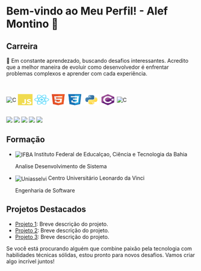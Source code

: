 # Bem-vindo ao Meu Perfil! - Alef Montino 👋

## Carreira
🌱 Em constante aprendezado, buscando desafios interessantes. Acredito que a melhor maneira de evoluir como desenvolvedor é enfrentar problemas complexos e aprender com cada experiência.
##
<div style="display: inline_block"><br>
  <img align="center" alt="C" height="30" width="40" src="https://cdn.jsdelivr.net/gh/devicons/devicon@latest/icons/java/java-original.svg" >
  <img align="center" alt="Js" height="30" width="40" src="https://raw.githubusercontent.com/devicons/devicon/master/icons/javascript/javascript-plain.svg">
  <img align="center" alt="React" height="30" width="40" src="https://raw.githubusercontent.com/devicons/devicon/master/icons/react/react-original.svg">
  <img align="center" alt="HTML" height="30" width="40" src="https://raw.githubusercontent.com/devicons/devicon/master/icons/html5/html5-original.svg">
  <img align="center" alt="CSS" height="30" width="40" src="https://raw.githubusercontent.com/devicons/devicon/master/icons/css3/css3-original.svg">
  <img align="center" alt="Python" height="30" width="40" src="https://raw.githubusercontent.com/devicons/devicon/master/icons/python/python-original.svg">
  <img align="center" alt="Csharp" height="30" width="40" src="https://raw.githubusercontent.com/devicons/devicon/master/icons/csharp/csharp-original.svg">
  <img align="center" alt="C" height="30" width="40" src="https://cdn.jsdelivr.net/gh/devicons/devicon@latest/icons/c/c-original.svg">
          
</div>
  
  ##
 
<div> 
  <a href="https://www.linkedin.com/in/alef-montino-1454842a7/" target="_blank"><img src="https://img.shields.io/badge/-LinkedIn-%230077B5?style=for-the-badge&logo=linkedin&logoColor=white" target="_blank"></a> 
  <a href="https://instagram.com/alefmontino" target="_blank"><img src="https://img.shields.io/badge/-Instagram-%23E4405F?style=for-the-badge&logo=instagram&logoColor=white" target="_blank"></a>
 	<a href="https://www.twitch.tv/MonchihaFW" target="_blank"><img src="https://img.shields.io/badge/Twitch-9146FF?style=for-the-badge&logo=twitch&logoColor=white" target="_blank"></a>
 <a href="https://discord.gg/fn7WprSFjz" target="_blank"><img src="https://img.shields.io/badge/Discord-7289DA?style=for-the-badge&logo=discord&logoColor=white" target="_blank"></a> 
  <a href = "mailto:alefmontino.p@gmail.com"><img src="https://img.shields.io/badge/-Gmail-%23333?style=for-the-badge&logo=gmail&logoColor=white" target="_blank"></a>
  
</div>

## Formação
- <img align="center" alt="IFBA" height="30" width="25" src="https://upload.wikimedia.org/wikipedia/commons/thumb/1/15/Logotipo_IFET.svg/500px-Logotipo_IFET.svg.png">    Instituto Federal de Educalçao, Ciência e Tecnologia da Bahia

  Analise Desenvolvimento de Sistema


  
- <img align="center" alt="Uniasselvi" height="30" width="60" src="https://play-lh.googleusercontent.com/lxAibpROnBYS8UdEsiWmEVtBH798TbS3KyKev7KMgdM1YaV349DtjP2L2ckqw3-sPE8=w240-h480-rw">   Centro Universitário Leonardo da Vinci

  Engenharia de Software

## Projetos Destacados
- [Projeto 1](link_para_projeto_1): Breve descrição do projeto.
- [Projeto 2](link_para_projeto_2): Breve descrição do projeto.
- [Projeto 3](link_para_projeto_3): Breve descrição do projeto.

Se você está procurando alguém que combine paixão pela tecnologia com habilidades técnicas sólidas, estou pronto para novos desafios. Vamos criar algo incrível juntos!
